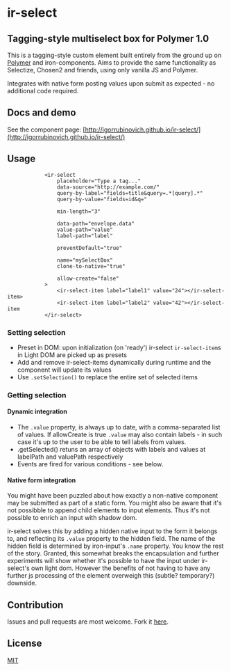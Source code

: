 # ir-select

## Tagging-style multiselect box for Polymer 1.0

This is a tagging-style custom element built entirely from the ground up on [Polymer](http://www.polymer-project.org) and iron-components.
Aims to provide the same functionality as Selectize, Chosen2 and friends, using only vanilla JS and Polymer.

Integrates with native form posting values upon submit as expected - no additional code required.

## Docs and demo 
See the component page: [http://igorrubinovich.github.io/ir-select/](http://igorrubinovich.github.io/ir-select/)

## Usage

				<ir-select
					placeholder="Type a tag..."
					data-source="http://example.com/"
					query-by-label="fields=title&query=.*[query].*"
					query-by-value="fields=id&q="
					
					min-length="3"
					
					data-path="envelope.data"
					value-path="value"
					label-path="label"
					
					preventDefault="true"
					
					name="mySelectBox"
					clone-to-native="true"

					allow-create="false"
				>
					<ir-select-item label="label1" value="24"></ir-select-item>
					<ir-select-item label="label2" value="42"></ir-select-item
				</ir-select>


### Setting selection
- Preset in DOM: upon initialization (on 'ready') ir-select `ir-select-item`s in Light DOM are picked up as presets
- Add and remove ir-select-items dynamically during runtime and the component will update its values
- Use `.setSelection()` to replace the entire set of selected items

### Getting selection
#### Dynamic integration
- The `.value` property, is always up to date, with a comma-separated list of values. If allowCreate is true `.value` may also contain labels - in such case it's up to the user to be able to tell labels from values.
- .getSelected() retuns an array of objects with labels and values at labelPath and valuePath respectively
- Events are fired for various conditions - see below.

<a name="native-form-integration"></a>
#### Native form integration
You might have been puzzled about how exactly a non-native component may be submitted as part of a static form. You might also be aware that it's not possibble to append child elements to input elements. Thus it's not possible to enrich an input with shadow dom. 

ir-select solves this by adding a hidden native input to the  form it belongs to, and reflecting its `.value` property to the hidden field. The name of the hidden field is determined by iron-input's `.name` property. You know the rest of the story.
Granted, this somewhat breaks the encapsulation and further experiments will show whether it's possible to have the input under ir-select's own light dom. However the benefits of not having to have any further js processing of the element overweigh this (subtle? temporary?) downside.


## Contribution
Issues and pull requests are most welcome. Fork it [here](https://github.com/IgorRubinovich/ir-select).

## License
[MIT](http://opensource.org/licenses/MIT)
